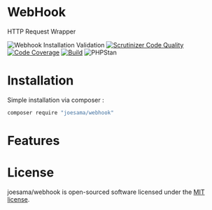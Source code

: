 # WebHook
HTTP Request Wrapper 

![Webhook Installation Validation](https://github.com/joesama/webhook/workflows/Webhook%20Installation%20Validation/badge.svg) 
[![Scrutinizer Code Quality](https://scrutinizer-ci.com/g/joesama/webhook/badges/quality-score.png?b=master)](https://scrutinizer-ci.com/g/joesama/webhook/?branch=master)
[![Code Coverage](https://scrutinizer-ci.com/g/joesama/webhook/badges/coverage.png?b=master)](https://scrutinizer-ci.com/g/joesama/webhook/?branch=master) 
[![Build](https://scrutinizer-ci.com/g/joesama/webhook/badges/build.png?b=master)](https://scrutinizer-ci.com/g/joesama/webhook/badges/build.png?b=master) 
![PHPStan](https://github.com/joesama/webhook/workflows/PHPStan/badge.svg)

# Installation

Simple installation via composer :

```bash
composer require "joesama/webhook"
```

# Features




# License

joesama/webhook is open-sourced software licensed under the [MIT license](https://opensource.org/licenses/MIT).

